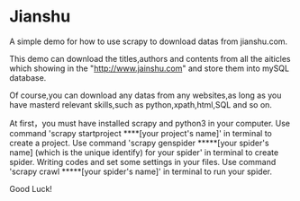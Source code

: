 # Jianshu
A simple demo for how to use scrapy to download datas from jianshu.com.

This demo can download the titles,authors and contents from all the aiticles which showing in the "http://www.jainshu.com" and store them into mySQL database.

Of course,you can download any datas from any websites,as long as you have masterd relevant skills,such as python,xpath,html,SQL and so on.

At first，you must have installed scrapy and python3 in your computer.
Use command 'scrapy startproject ****[your project's name]' in terminal to create a project.
Use command 'scrapy genspider *****[your spider's name] (which is the unique identify) for your spider' in terminal to create spider.
Writing codes and set some settings in your files.
Use command 'scrapy crawl *****[your spider's name]' in terminal to run your spider.

Good Luck!
